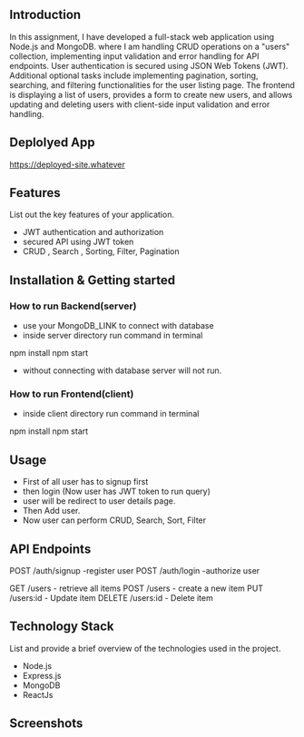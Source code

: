 ## Introduction
In this assignment, I have developed a full-stack web application using Node.js and MongoDB. where I am handling CRUD operations on a "users" collection, implementing input validation and error handling for API endpoints. User authentication is secured using JSON Web Tokens (JWT). Additional optional tasks include implementing pagination, sorting, searching, and filtering functionalities for the user listing page. The frontend is displaying a list of users, provides a form to create new users, and allows updating and deleting users with client-side input validation and error handling.

## Deplolyed App
https://deployed-site.whatever

## Features
List out the key features of your application.

- JWT authentication and authorization
- secured API using JWT token 
- CRUD , Search , Sorting, Filter, Pagination

## Installation & Getting started

### How to run Backend(server) 

- use your MongoDB_LINK to connect with database 
- inside server directory run command in terminal 

npm install 
npm start

- without connecting with database server will not run.

### How to run Frontend(client) 
- inside client directory run command in terminal 

npm install 
npm start

## Usage
- First of all user has to signup first
- then login (Now user has JWT token to run query)
- user will be redirect to user details page.
- Then Add user.
- Now user can perform CRUD, Search, Sort, Filter

## API Endpoints

POST /auth/signup -register user
POST /auth/login -authorize user

GET /users - retrieve all items
POST /users - create a new item
PUT /users:id - Update item
DELETE /users:id - Delete item


## Technology Stack
List and provide a brief overview of the technologies used in the project.

- Node.js
- Express.js
- MongoDB
- ReactJs

## Screenshots